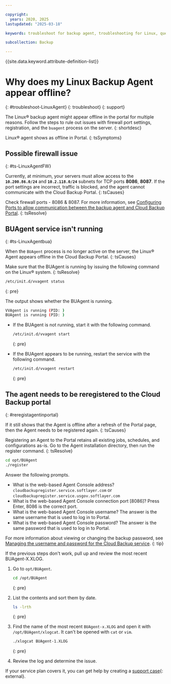 ```yaml
---

copyright:
  years: 2020, 2025
lastupdated: "2025-03-18"

keywords: troubleshoot for backup agent, troubleshooting for Linux, question about backup agent, troubleshooting backup, backup agent offline

subcollection: Backup

---
```


{{site.data.keyword.attribute-definition-list}}

# Why does my Linux Backup Agent appear offline?
{: #troubleshoot-LinuxAgent}
{: troubleshoot}
{: support}

The Linux&reg; backup agent might appear offline in the portal for multiple reasons. Follow the steps to rule out issues with firewall port settings, registration, and the `buagent` process on the server.
{: shortdesc}

Linux&reg; agent shows as offline in Portal.
{: tsSymptoms}

## Possible firewall issue
{: #ts-LinuxAgentFW}

Currently, at minimum, your servers must allow access to the **`10.200.86.0/24`** and **`10.2.118.0/24`** subnets for TCP ports **8086**, **8087**. If the port settings are incorrect, traffic is blocked, and the agent cannot communicate with the Cloud Backup Portal.
{: tsCauses}

Check firewall ports - 8086 & 8087. For more information, see [Configuring Ports to allow communication between the backup agent and Cloud Backup Portal](/docs/Backup?topic=Backup-portinfo).
{: tsResolve}

## BUAgent service isn't running
{: #ts-LinuxAgentbua}

When the `BUAgent` process is no longer active on the server, the Linux&reg; Agent appears offline in the Cloud Backup Portal.
{: tsCauses}

Make sure that the BUAgent is running by issuing the following command on the Linux&reg; system.
{: tsResolve}

```sh
/etc/init.d/vvagent status
```
{: pre}

The output shows whether the BUAgent is running.
```sh
VVAgent is running (PID: )
BUAgent is running (PID: )
```

* If the BUAgent is not running, start it with the following command.
   ```sh
   /etc/init.d/vvagent start
   ```
   {: pre}

* If the BUAgent appears to be running, restart the service with the following command.
   ```sh
   /etc/init.d/vvagent restart
   ```
   {: pre}

## The agent needs to be reregistered to the Cloud Backup portal
{: #reregistagentinportal}

If it still shows that the Agent is offline after a refresh of the Portal page, then the Agent needs to be registered again.
{: tsCauses}

Registering an Agent to the Portal retains all existing jobs, schedules, and configurations as-is. Go to the Agent installation directory, then run the register command.
{: tsResolve}

```sh
cd opt/BUAgent
./register
```

Answer the following prompts.
* What is the web-based Agent Console address? `cloudbackupregister.service.softlayer.com` or `cloudbackupregister.service.usgov.softlayer.com`
* What is the web-based Agent Console connection port [8086]? Press Enter, 8086 is the correct port.
* What is the web-based Agent Console username? The answer is the same username that is used to log in to Portal.
* What is the web-based Agent Console password? The answer is the same password that is used to log in to Portal.

For more information about viewing or changing the backup password, see [Managing the username and password for the Cloud Backup service](/docs/Backup?topic=Backup-changePassword).
{: tip}

If the previous steps don't work, pull up and review the most recent BUAgent-X.XLOG.

1. Go to `opt/BUAgent`.
   ```sh
   cd /opt/BUAgent
   ```
   {: pre}

2.  List the contents and sort them by date.
    ```sh
    ls -lrth
    ```
    {: pre}

3. Find the name of the most recent `BUAgent-x.XLOG` and open it with `/opt/BUAgent/xlogcat`. It can't be opened with `cat` or `vim`.
   ```sh
   ./xlogcat BUAgent-1.XLOG
   ```
   {: pre}

4. Review the log and determine the issue.

If your service plan covers it, you can get help by creating a [support case](https://cloud.ibm.com/unifiedsupport/supportcenter){: external}.
